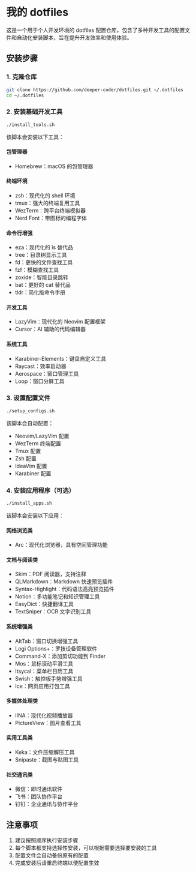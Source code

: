 # 我的 dotfiles

这是一个用于个人开发环境的 dotfiles 配置仓库，包含了多种开发工具的配置文件和自动化安装脚本，旨在提升开发效率和使用体验。

## 安装步骤

### 1. 克隆仓库
```bash
git clone https://github.com/deeper-coder/dotfiles.git ~/.dotfiles
cd ~/.dotfiles
```

### 2. 安装基础开发工具
```bash
./install_tools.sh
```

该脚本会安装以下工具：

#### 包管理器
- Homebrew：macOS 的包管理器

#### 终端环境
- zsh：现代化的 shell 环境
- tmux：强大的终端复用工具
- WezTerm：跨平台终端模拟器
- Nerd Font：带图标的编程字体

#### 命令行增强
- eza：现代化的 ls 替代品
- tree：目录树显示工具
- fd：更快的文件查找工具
- fzf：模糊查找工具
- zoxide：智能目录跳转
- bat：更好的 cat 替代品
- tldr：简化版命令手册

#### 开发工具
- LazyVim：现代化的 Neovim 配置框架
- Cursor：AI 辅助的代码编辑器

#### 系统工具
- Karabiner-Elements：键盘自定义工具
- Raycast：效率启动器
- Aerospace：窗口管理工具
- Loop：窗口分屏工具

### 3. 设置配置文件
```bash
./setup_configs.sh
```

该脚本会自动配置：
- Neovim/LazyVim 配置
- WezTerm 终端配置
- Tmux 配置
- Zsh 配置
- IdeaVim 配置
- Karabiner 配置

### 4. 安装应用程序（可选）
```bash
./install_apps.sh
```

该脚本会安装以下应用：

#### 网络浏览类
- Arc：现代化浏览器，具有空间管理功能

#### 文档与阅读类
- Skim：PDF 阅读器，支持注释
- QLMarkdown：Markdown 快速预览插件
- Syntax-Highlight：代码语法高亮预览插件
- Notion：多功能笔记和知识管理工具
- EasyDict：快捷翻译工具
- TextSniper：OCR 文字识别工具

#### 系统增强类
- AltTab：窗口切换增强工具
- Logi Options+：罗技设备管理软件
- Command-X：添加剪切功能到 Finder
- Mos：鼠标滚动平滑工具
- Itsycal：菜单栏日历工具
- Swish：触控板手势增强工具
- Ice：网页应用打包工具

#### 多媒体处理类
- IINA：现代化视频播放器
- PictureView：图片查看工具

#### 实用工具类
- Keka：文件压缩解压工具
- Snipaste：截图与贴图工具

#### 社交通讯类
- 微信：即时通讯软件
- 飞书：团队协作平台
- 钉钉：企业通讯与协作平台

## 注意事项

1. 建议按照顺序执行安装步骤
2. 每个脚本都支持选择性安装，可以根据需要选择要安装的工具
3. 配置文件会自动备份原有的配置
4. 完成安装后请重启终端以使配置生效
